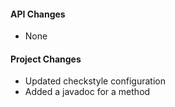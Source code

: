 #### API Changes

- None

#### Project Changes

- Updated checkstyle configuration
- Added a javadoc for a method